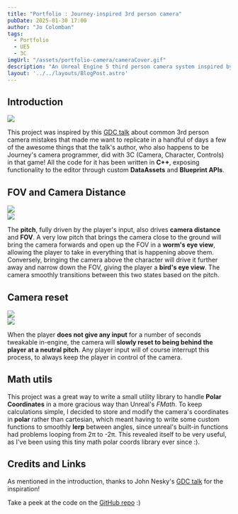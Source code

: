 ```yaml
---
title: "Portfolio : Journey-inspired 3rd person camera"
pubDate: 2025-01-30 17:00
author: "Jo Colomban"
tags:
  - Portfolio
  - UE5
  - 3C
imgUrl: "/assets/portfolio-camera/cameraCover.gif"
description: "An Unreal Engine 5 third person camera system inspired by Journey"
layout: '../../layouts/BlogPost.astro'
---
```


## Introduction
<img src='/assets/portfolio-camera/cameraCover.gif' class='rounded-lg p-4' ></img>

This project was inspired by this [GDC talk](https://www.youtube.com/watch?v=C7307qRmlMI) about common 3rd person camera mistakes that made me want to replicate in a handful of days a few of the awesome things that the talk's author, who also happens to be Journey's camera programmer, did with 3C (Camera, Character, Controls) in that game! All the code for it has been written in **C++**, exposing functionality to the editor through custom **DataAssets** and **Blueprint APIs**.

## FOV and Camera Distance
<img src="/assets/portfolio-camera/pitch.gif" class="hidden" />
<div class="flex flex-col lg:flex-row items-center lg:space-x-4 space-y-4 lg:space-y-0 p-4">
    <div class="w-full lg:w-2/3">
        <img src="/assets/portfolio-camera/pitch.gif" class="rounded-lg" />
    </div>
    <div class="w-full lg:w-1/3">
        <p class="text-justify">
            The <b>pitch</b>, fully driven by the player's input, also drives <b>camera distance</b> and <b>FOV</b>. A very low pitch that brings the camera close to the ground will bring the camera forwards and open up the FOV in a <b>worm's eye view</b>, allowing the player to take in everything that is happening above them. Conversely, bringing the camera above the character will drive it further away and narrow down the FOV, giving the player a <b>bird's eye view</b>. The camera smoothly transitions between this two states based on the pitch.
        </p>
    </div>
</div>

## Camera reset
<img src="/assets/portfolio-camera/reset.gif" class="hidden" />
<div class="flex flex-col lg:flex-row items-center lg:space-x-4 space-y-4 lg:space-y-0 p-4">
    <div class="w-full lg:w-2/3">
        <img src="/assets/portfolio-camera/reset.gif" class="rounded-lg" />
    </div>
    <div class="w-full lg:w-1/3">
        <p class="text-justify">
            When the player <b>does not give any input</b> for a number of seconds tweakable in-engine, the camera will <b>slowly reset to being behind the player at a neutral pitch</b>. Any player input will of course interrupt this process, to always keep the player in control of the camera.
        </p>
    </div>
</div>

## Math utils
This project was a great way to write a small utility library to handle **Polar Coordinates** in a more gracious way than Unreal's *FMath*. To keep calculations simple, I decided to store and modify the camera's coordinates in **polar** rather than cartesian, which meant having to write some custom functions to smoothly **lerp** between angles, since unreal's built-in functions had problems looping from 2π to -2π.
This revealed itself to be very useful, as I've been using this tiny math polar coords library ever since :).

## Credits and Links
As mentioned in the introduction, thanks to John Nesky's [GDC talk](https://www.youtube.com/watch?v=C7307qRmlMI) for the inspiration!

Take a peek at the code on the [GitHub repo](https://github.com/Giocol/ProjectEchidna) :) 


